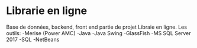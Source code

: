 # Librarie en ligne
Base de données, backend, front end partie de  projet Libraie en ligne.
Les outils:
-Merise (Power AMC) 
-Java
-Java Swing
-GlassFish
-MS SQL Server 2017
-SQL
-NetBeans

